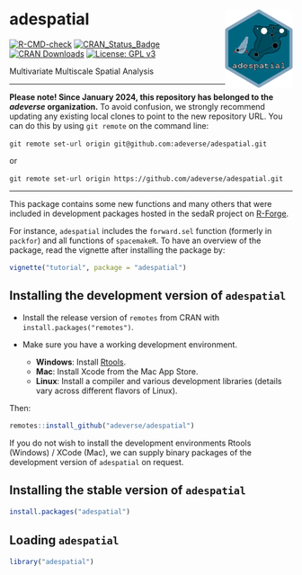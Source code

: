 # adespatial <img src='man/figures/logo.svg' align="right" height="139" />

[![R-CMD-check](https://github.com/adeverse/adespatial/actions/workflows/R-CMD-check.yaml/badge.svg)](https://github.com/adeverse/adespatial/actions/workflows/R-CMD-check.yaml)
[![CRAN_Status_Badge](http://www.r-pkg.org/badges/version-ago/adespatial)](http://cran.r-project.org/package=adespatial)
[![CRAN Downloads](https://cranlogs.r-pkg.org/badges/adespatial)](https://cran.r-project.org/package=adespatial)
[![License: GPL v3](https://img.shields.io/badge/License-GPLv3-blue.svg)](https://www.gnu.org/licenses/gpl-3.0)

Multivariate Multiscale Spatial Analysis

---------------------------

**Please note! Since January 2024, this repository has belonged to the *adeverse* organization.**
To avoid confusion, we strongly recommend updating any existing local clones to point to the new 
repository URL. You can do this by using `git remote` on the command line:

`git remote set-url origin git@github.com:adeverse/adespatial.git`

or 

`git remote set-url origin https://github.com/adeverse/adespatial.git`

---------------------------


This package contains some new functions and many others that were included in development packages hosted in the sedaR project on [R-Forge](https://r-forge.r-project.org/R/?group_id=195).

For instance, `adespatial` includes the `forward.sel` function (formerly in `packfor`) and all functions of `spacemakeR`. To have an overview of the package, read the vignette after installing the package by:

```r
vignette("tutorial", package = "adespatial")
```

Installing the development version of `adespatial`
-------------

- Install the release version of `remotes` from CRAN with `install.packages("remotes")`.

- Make sure you have a working development environment.
    * **Windows**: Install [Rtools](http://cran.r-project.org/bin/windows/Rtools/).
    * **Mac**: Install Xcode from the Mac App Store.
    * **Linux**: Install a compiler and various development libraries (details vary across different flavors of Linux).
    
Then:

```r
remotes::install_github("adeverse/adespatial")
```

If you do not wish to install the development environments Rtools (Windows) / XCode (Mac), we can supply binary packages of the development version of `adespatial` on request. 


Installing the stable version of `adespatial`
-------------

```r
install.packages("adespatial")
```


Loading `adespatial`
-------------

```r
library("adespatial")
```
